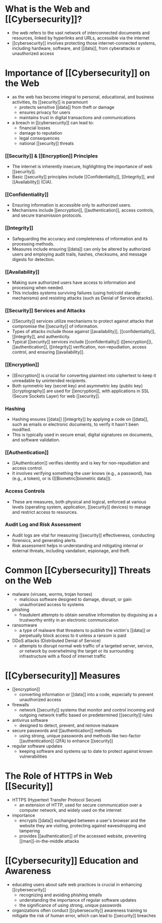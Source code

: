 # What is the Web and [[Cybersecurity]]?
- the web refers to the vast network of interconnected documents and resources, linked by hyperlinks and URLs, accessible via the internet
- [[cybersecurity]] involves protecting those internet-connected systems, including hardware, software, and [[data]], from cyberattacks or unauthorized access

# Importance of [[Cybersecurity]] on the Web
- as the web has become integral to personal, educational, and business activities, its [[security]] is paramount
	- protects sensitive [[data]] from theft or damage
	- ensures privacy for users
	- maintains trust in digital transactions and communications
- a breach in [[cybersecurity]] can lead to:
	- financial losses
	- damage to reputation
	- legal consequences
	- national [[security]] threats
### [[Security]] & [[Encryption]] Principles

- The internet is inherently insecure, highlighting the importance of web [[security]].
- Basic [[security]] principles include [[Confidentiality]], [[Integrity]], and [[Availability]] (CIA).

### [[Confidentiality]]

- Ensuring information is accessible only to authorized users.
- Mechanisms include [[encryption]], [[authentication]], access controls, and secure transmission protocols.

### [[Integrity]]

- Safeguarding the accuracy and completeness of information and its processing methods.
- Measures include ensuring [[data]] can only be altered by authorized users and employing audit trails, hashes, checksums, and message digests for detection.

### [[Availability]]

- Making sure authorized users have access to information and processing when needed.
- This includes systems surviving failures (using hot/cold standby mechanisms) and resisting attacks (such as Denial of Service attacks).

### [[Security]] Services and Attacks

- [[Security]] services utilize mechanisms to protect against attacks that compromise the [[security]] of information.
- Types of attacks include those against [[availability]], [[confidentiality]], [[integrity]], and authenticity.
- Typical [[security]] services include [[confidentiality]] ([[encryption]]), [[authentication]], [[integrity]] verification, non-repudiation, access control, and ensuring [[availability]].

### [[Encryption]]

- [[Encryption]] is crucial for converting plaintext into ciphertext to keep it unreadable by unintended recipients.
- Both symmetric key (secret key) and asymmetric key (public key) [[cryptography]] are used for [[encryption]], with applications in SSL (Secure Sockets Layer) for web [[security]].

### Hashing

- Hashing ensures [[data]] [[integrity]] by applying a code on [[data]], such as emails or electronic documents, to verify it hasn't been modified.
- This is typically used in secure email, digital signatures on documents, and software validation.

### [[Authentication]]

- [[Authentication]] verifies identity and is key for non-repudiation and access control.
- It involves verifying something the user knows (e.g., a password), has (e.g., a token), or is ([[Biometric|biometric data]]).

### Access Controls

- These are measures, both physical and logical, enforced at various levels (operating system, application, [[security]] devices) to manage and restrict access to resources.

### Audit Log and Risk Assessment

- Audit logs are vital for measuring [[security]] effectiveness, conducting forensics, and generating alerts.
- Risk assessment helps in understanding and mitigating internal or external threats, including vandalism, espionage, and theft.

# Common [[Cybersecurity]] Threats on the Web
- malware (viruses, worms, trojan horses)
	- malicious software designed to damage, disrupt, or gain unauthorized access to systems
- phishing
	- fraudulent attempts to obtain sensitive information by disguising as a trustworthy entity in an electronic communication
- ransomware
	- a type of malware that threatens to publish the victim's [[data]] or perpetually block access to it unless a ransom is paid
- DDoS attacks (Distributed Denial of Service)
	- attempts to disrupt normal web traffic of a targeted server, service, or network by overwhelming the target or its surrounding infrastructure with a flood of internet traffic

# [[Cybersecurity]] Measures
- [[encryption]]
	- converting information or [[data]] into a code, especially to prevent unauthorized access
- firewalls
	- network [[security]] systems that monitor and control incoming and outgoing network traffic based on predetermined [[security]] rules
- antivirus software
	- designed to detect, prevent, and remove malware
- secure passwords and [[authentication]] methods
	- using strong, unique passwords and methods like two-factor [[authentication]] (2FA) to enhance [[security]]
- regular software updates
	- keeping software and systems up to date to protect against known vulnerabilities

# The Role of HTTPS in Web [[Security]]
- HTTPS (Hypertext Transfer Protocol Secure)
	- an extension of HTTP, used for secure communication over a computer network, and widely used on the internet
- importance
	- encrypts [[data]] exchanged between a user's browser and the website they are visiting, protecting against eavesdropping and tampering
	- provides [[authentication]] of the accessed website, preventing [[man]]-in-the-middle attacks

# [[Cybersecurity]] Education and Awareness
- educating users about safe web practices is crucial in enhancing [[cybersecurity]]
	- recognizing and avoiding phishing emails
	- understanding the importance of regular software updates
	- the significance of using strong, unique passwords
- organizations often conduct [[cybersecurity]] awareness training to mitigate the risk of human error, which can lead to [[security]] breaches